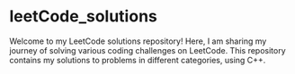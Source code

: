 # leetCode_solutions
Welcome to my LeetCode solutions repository! Here, I am sharing my journey of solving various coding challenges on LeetCode. 
This repository contains my solutions to problems in different categories, using C++.
